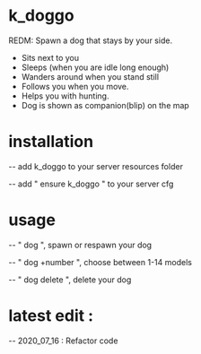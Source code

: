 # k_doggo
REDM: Spawn a dog that stays by your side.

- Sits next to you
- Sleeps (when you are idle long enough)
- Wanders around when you stand still
- Follows you when you move.
- Helps you with hunting. 
- Dog is shown as companion(blip) on the map

# installation
-- add k_doggo to your server resources folder

-- add " ensure k_doggo " to your server cfg

# usage
-- " dog ", spawn or respawn your dog

-- " dog +number ", choose between 1-14 models

-- " dog delete ", delete your dog

# latest edit : 
-- 2020_07_16 : Refactor code
